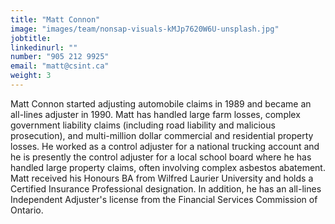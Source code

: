 ```yaml
---
title: "Matt Connon"
image: "images/team/nonsap-visuals-kMJp7620W6U-unsplash.jpg"
jobtitle:
linkedinurl: ""
number: "905 212 9925"
email: "matt@csint.ca"
weight: 3
---
```


Matt Connon started adjusting automobile claims in 1989 and became an all-lines adjuster in 1990. Matt has handled large farm losses, complex government liability claims (including road liability and malicious prosecution), and multi-million dollar commercial and residential property losses. He worked as a control adjuster for a national trucking account and he is presently the control adjuster for a local school board where he has handled large property claims, often involving complex asbestos abatement. Matt received his Honours BA from Wilfred Laurier University and holds a Certified Insurance Professional designation. In addition, he has an all-lines Independent Adjuster's license from the Financial Services Commission of Ontario.